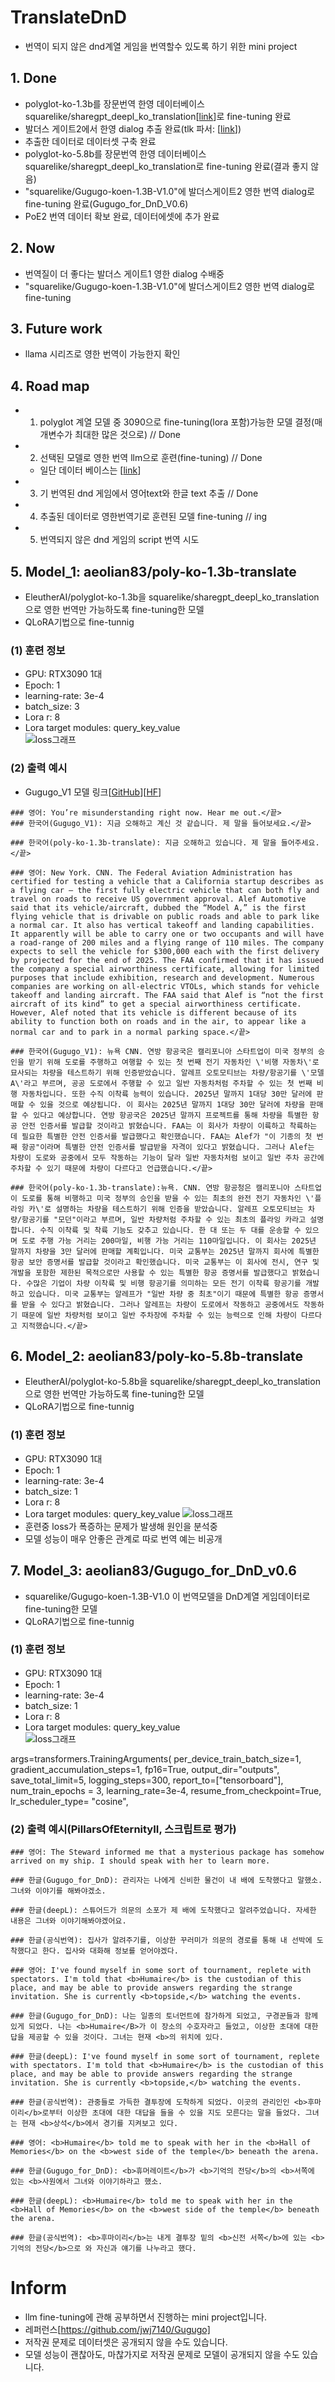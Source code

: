 # TranslateDnD
- 번역이 되지 않은 dnd계열 게임을 번역할수 있도록 하기 위한 mini project

## 1. Done
- polyglot-ko-1.3b를 장문번역 한영 데이터베이스 squarelike/sharegpt_deepl_ko_translation[[link](https://huggingface.co/datasets/squarelike/sharegpt_deepl_ko_translation)]로 fine-tuning 완료
- 발더스 게이트2에서 한영 dialog 추출 완료(tlk 파서: [[link](https://github.com/3zhang/TLK-v1-file-parser-for-Python)])
- 추출한 데이터로 데이터셋 구축 완료
- polyglot-ko-5.8b를 장문번역 한영 데이터베이스 squarelike/sharegpt_deepl_ko_translation로 fine-tuning 완료(결과 좋지 않음)
- "squarelike/Gugugo-koen-1.3B-V1.0"에 발더스게이트2 영한 번역 dialog로 fine-tuning 완료(Gugugo_for_DnD_V0.6)
- PoE2 번역 데이터 확보 완료, 데이터에셋에 추가 완료

## 2. Now
- 번역질이 더 좋다는 발더스 게이트1 영한 dialog 수배중
- "squarelike/Gugugo-koen-1.3B-V1.0"에 발더스게이트2 영한 번역 dialog로 fine-tuning

## 3. Future work
- llama 시리즈로 영한 번역이 가능한지 확인

## 4. Road map
- 1. polyglot 계열 모델 중 3090으로 fine-tuning(lora 포함)가능한 모델 결정(매개변수가 최대한 많은 것으로) // Done
- 2. 선택된 모델로 영한 번역 llm으로 훈련(fine-tuning) // Done
    - 일단 데이터 베이스는 [[link](https://huggingface.co/datasets/squarelike/sharegpt_deepl_ko_translation)]
- 3. 기 번역된 dnd 게임에서 영어text와 한글 text 추출 // Done
- 4. 추출된 데이터로 영한번역기로 훈련된 모델 fine-tuning // ing
- 5. 번역되지 않은 dnd 게임의 script 번역 시도

## 5. Model_1: aeolian83/poly-ko-1.3b-translate
- EleutherAI/polyglot-ko-1.3b을 squarelike/sharegpt_deepl_ko_translation으로 영한 번역만 가능하도록 fine-tuning한 모델
- QLoRA기법으로 fine-tunnig
### (1) 훈련 정보
- GPU: RTX3090 1대
- Epoch: 1
- learning-rate: 3e-4
- batch_size: 3
- Lora r: 8
- Lora target modules: query_key_value  
![loss그래프](./img/polyglot-ko-1.3b-translate-1epoch.png)


### (2) 출력 예시
- Gugugo_V1 모델 링크[[GitHub](https://github.com/jwj7140/Gugugo)][[HF](https://huggingface.co/squarelike/Gugugo-koen-1.3B-V1.0)]
```
### 영어: You’re misunderstanding right now. Hear me out.</끝>
### 한국어(Gugugo_V1): 지금 오해하고 계신 것 같습니다. 제 말을 들어보세요.</끝>

### 한국어(poly-ko-1.3b-translate): 지금 오해하고 있습니다. 제 말을 들어주세요.</끝>
```
```
### 영어: New York. CNN. The Federal Aviation Administration has certified for testing a vehicle that a California startup describes as a flying car — the first fully electric vehicle that can both fly and travel on roads to receive US government approval. Alef Automotive said that its vehicle/aircraft, dubbed the “Model A,” is the first flying vehicle that is drivable on public roads and able to park like a normal car. It also has vertical takeoff and landing capabilities. It apparently will be able to carry one or two occupants and will have a road-range of 200 miles and a flying range of 110 miles. The company expects to sell the vehicle for $300,000 each with the first delivery by projected for the end of 2025. The FAA confirmed that it has issued the company a special airworthiness certificate, allowing for limited purposes that include exhibition, research and development. Numerous companies are working on all-electric VTOLs, which stands for vehicle takeoff and landing aircraft. The FAA said that Alef is “not the first aircraft of its kind” to get a special airworthiness certificate. However, Alef noted that its vehicle is different because of its ability to function both on roads and in the air, to appear like a normal car and to park in a normal parking space.</끝>

### 한국어(Gugugo_V1): 뉴욕 CNN. 연방 항공국은 캘리포니아 스타트업이 미국 정부의 승인을 받기 위해 도로를 주행하고 여행할 수 있는 첫 번째 전기 자동차인 \'비행 자동차\'로 묘사되는 차량을 테스트하기 위해 인증받았습니다. 알레프 오토모티브는 차량/항공기를 \'모델 A\'라고 부르며, 공공 도로에서 주행할 수 있고 일반 자동차처럼 주차할 수 있는 첫 번째 비행 자동차입니다. 또한 수직 이착륙 능력이 있습니다. 2025년 말까지 1대당 30만 달러에 판매할 수 있을 것으로 예상됩니다. 이 회사는 2025년 말까지 1대당 30만 달러에 차량을 판매할 수 있다고 예상합니다. 연방 항공국은 2025년 말까지 프로젝트를 통해 차량을 특별한 항공 안전 인증서를 발급할 것이라고 밝혔습니다. FAA는 이 회사가 차량이 이륙하고 착륙하는 데 필요한 특별한 안전 인증서를 발급했다고 확인했습니다. FAA는 Alef가 "이 기종의 첫 번째 항공"이라며 특별한 안전 인증서를 발급받을 자격이 있다고 밝혔습니다. 그러나 Alef는 차량이 도로와 공중에서 모두 작동하는 기능이 달라 일반 자동차처럼 보이고 일반 주차 공간에 주차할 수 있기 때문에 차량이 다르다고 언급했습니다.</끝>

### 한국어(poly-ko-1.3b-translate):뉴욕. CNN. 연방 항공청은 캘리포니아 스타트업이 도로를 통해 비행하고 미국 정부의 승인을 받을 수 있는 최초의 완전 전기 자동차인 \'플라잉 카\'로 설명하는 차량을 테스트하기 위해 인증을 받았습니다. 알레프 오토모티브는 차량/항공기를 "모던"이라고 부르며, 일반 차량처럼 주차할 수 있는 최초의 플라잉 카라고 설명합니다. 수직 이착륙 및 착륙 기능도 갖추고 있습니다. 한 대 또는 두 대를 운송할 수 있으며 도로 주행 가능 거리는 200마일, 비행 가능 거리는 110마일입니다. 이 회사는 2025년 말까지 차량을 3만 달러에 판매할 계획입니다. 미국 교통부는 2025년 말까지 회사에 특별한 항공 보안 증명서를 발급할 것이라고 확인했습니다. 미국 교통부는 이 회사에 전시, 연구 및 개발을 포함한 제한된 목적으로만 사용할 수 있는 특별한 항공 증명서를 발급했다고 밝혔습니다. 수많은 기업이 차량 이착륙 및 비행 항공기를 의미하는 모든 전기 이착륙 항공기를 개발하고 있습니다. 미국 교통부는 알레프가 "일반 차량 중 최초"이기 때문에 특별한 항공 증명서를 받을 수 있다고 밝혔습니다. 그러나 알레프는 차량이 도로에서 작동하고 공중에서도 작동하기 때문에 일반 차량처럼 보이고 일반 주차장에 주차할 수 있는 능력으로 인해 차량이 다르다고 지적했습니다.</끝>
```

## 6. Model_2: aeolian83/poly-ko-5.8b-translate
- EleutherAI/polyglot-ko-5.8b을 squarelike/sharegpt_deepl_ko_translation으로 영한 번역만 가능하도록 fine-tuning한 모델
- QLoRA기법으로 fine-tunnig
### (1) 훈련 정보
- GPU: RTX3090 1대
- Epoch: 1
- learning-rate: 3e-4
- batch_size: 1
- Lora r: 8
- Lora target modules: query_key_value 
![loss그래프](./img/polyglot-ko-5.8b-translate-1epoch.png)
- 훈련중 loss가 폭증하는 문제가 발생해 원인을 분석중
- 모델 성능이 매우 안좋은 관계로 따로 번역 예는 비공개

## 7. Model_3: aeolian83/Gugugo_for_DnD_v0.6
- squarelike/Gugugo-koen-1.3B-V1.0 이 번역모델을 DnD계열 게임데이터로 fine-tuning한 모델
- QLoRA기법으로 fine-tunnig
### (1) 훈련 정보
- GPU: RTX3090 1대
- Epoch: 1
- learning-rate: 3e-4
- batch_size: 1
- Lora r: 8
- Lora target modules: query_key_value  
![loss그래프](./img/gugugo_for_DnD_v0.6.png)

args=transformers.TrainingArguments(
        per_device_train_batch_size=1,
        gradient_accumulation_steps=1,
        fp16=True,
        output_dir="outputs",
        save_total_limit=5,
        logging_steps=300,
        report_to=["tensorboard"],
        num_train_epochs = 3,
        learning_rate=3e-4,
        resume_from_checkpoint=True,
        lr_scheduler_type= "cosine",

### (2) 출력 예시(PillarsOfEternityII, 스크립트로 평가)
```
### 영어: The Steward informed me that a mysterious package has somehow arrived on my ship. I should speak with her to learn more.

### 한글(Gugugo_for_DnD): 관리자는 나에게 신비한 물건이 내 배에 도착했다고 말했소. 그녀와 이야기를 해봐야겠소.

### 한글(deepL): 스튜어드가 의문의 소포가 제 배에 도착했다고 알려주었습니다. 자세한 내용은 그녀와 이야기해봐야겠어요.

### 한글(공식번역): 집사가 알려주기를, 이상한 꾸러미가 의문의 경로를 통해 내 선박에 도착했다고 한다. 집사와 대화해 정보를 얻어야겠다.
```

```
### 영어: I've found myself in some sort of tournament, replete with spectators. I'm told that <b>Humaire</b> is the custodian of this place, and may be able to provide answers regarding the strange invitation. She is currently <b>topside,</b> watching the events.

### 한글(Gugugo_for_DnD): 나는 일종의 토너먼트에 참가하게 되었고, 구경꾼들과 함께 있게 되었다. 나는 <b>Humaire</B>가 이 장소의 수호자라고 들었고, 이상한 초대에 대한 답을 제공할 수 있을 것이다. 그녀는 현재 <b>의 위치에 있다.

### 한글(deepL): I've found myself in some sort of tournament, replete with spectators. I'm told that <b>Humaire</b> is the custodian of this place, and may be able to provide answers regarding the strange invitation. She is currently <b>topside,</b> watching the events.

### 한글(공식번역): 관중들로 가득한 결투장에 도착하게 되었다. 이곳의 관리인인 <b>후마이리</b>로부터 이상한 초대에 대한 대답을 들을 수 있을 지도 모른다는 말을 들었다. 그녀는 현재 <b>상석</b>에서 경기를 지켜보고 있다.
```

```
### 영어: <b>Humaire</b> told me to speak with her in the <b>Hall of Memories</b> on the <b>west side of the temple</b> beneath the arena.

### 한글(Gugugo_for_DnD): <b>휴머레이트</b>가 <b>기억의 전당</b>의 <b>서쪽에 있는 <b>사원에서 그녀와 이야기하라고 했소.

### 한글(deepL): <b>Humaire</b> told me to speak with her in the <b>Hall of Memories</b> on the <b>west side of the temple</b> beneath the arena.

### 한글(공식번역): <b>후마이리</b>는 내게 결투장 밑의 <b>신전 서쪽</b>에 있는 <b>기억의 전당</b>으로 와 자신과 얘기를 나누라고 했다.
```



# Inform
- llm fine-tuning에 관해 공부하면서 진행하는 mini project입니다. 
- 레퍼런스[https://github.com/jwj7140/Gugugo]
- 저작권 문제로 데이터셋은 공개되지 않을 수도 있습니다. 
- 모델 성능이 괜찮아도, 마찮가지로 저작권 문제로 모델이 공개되지 않을 수도 있습니다. 